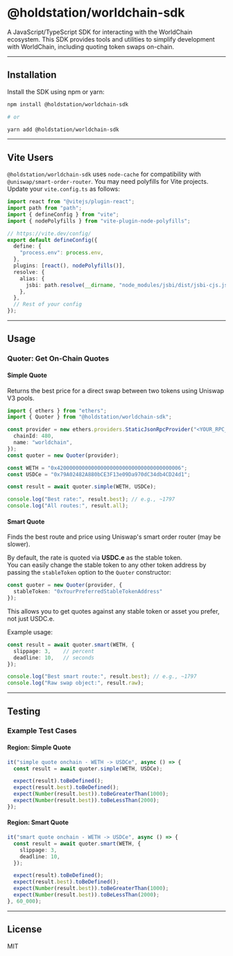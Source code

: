 # @holdstation/worldchain-sdk

A JavaScript/TypeScript SDK for interacting with the WorldChain ecosystem. This SDK provides tools and utilities to simplify development with WorldChain, including quoting token swaps on-chain.

---

## Installation

Install the SDK using npm or yarn:

```bash
npm install @holdstation/worldchain-sdk

# or

yarn add @holdstation/worldchain-sdk
```

---

## Vite Users

`@holdstation/worldchain-sdk` uses `node-cache` for compatibility with `@uniswap/smart-order-router`. You may need polyfills for Vite projects.  
Update your `vite.config.ts` as follows:

```ts
import react from "@vitejs/plugin-react";
import path from "path";
import { defineConfig } from "vite";
import { nodePolyfills } from "vite-plugin-node-polyfills";

// https://vite.dev/config/
export default defineConfig({
  define: {
    "process.env": process.env,
  },
  plugins: [react(), nodePolyfills()],
  resolve: {
    alias: {
      jsbi: path.resolve(__dirname, "node_modules/jsbi/dist/jsbi-cjs.js"),
    },
  },
  // Rest of your config
});
```

---

## Usage

### Quoter: Get On-Chain Quotes

#### Simple Quote

Returns the best price for a direct swap between two tokens using Uniswap V3 pools.

```typescript
import { ethers } from "ethers";
import { Quoter } from "@holdstation/worldchain-sdk";

const provider = new ethers.providers.StaticJsonRpcProvider("<YOUR_RPC_URL>", {
  chainId: 480,
  name: "worldchain",
});
const quoter = new Quoter(provider);

const WETH = "0x4200000000000000000000000000000000000006";
const USDCe = "0x79A02482A880bCE3F13e09Da970dC34db4CD24d1";

const result = await quoter.simple(WETH, USDCe);

console.log("Best rate:", result.best); // e.g., ~1797
console.log("All routes:", result.all);
```

#### Smart Quote

Finds the best route and price using Uniswap's smart order router (may be slower).

By default, the rate is quoted via **USDC.e** as the stable token.  
You can easily change the stable token to any other token address by passing the `stableToken` option to the `Quoter` constructor:

```typescript
const quoter = new Quoter(provider, {
  stableToken: "0xYourPreferredStableTokenAddress"
});
```

This allows you to get quotes against any stable token or asset you prefer, not just USDC.e.

Example usage:

```typescript
const result = await quoter.smart(WETH, {
  slippage: 3,    // percent
  deadline: 10,   // seconds
});

console.log("Best smart route:", result.best); // e.g., ~1797
console.log("Raw swap object:", result.raw);
```

---

## Testing

### Example Test Cases

#### Region: Simple Quote

```typescript
it("simple quote onchain - WETH -> USDCe", async () => {
  const result = await quoter.simple(WETH, USDCe);

  expect(result).toBeDefined();
  expect(result.best).toBeDefined();
  expect(Number(result.best)).toBeGreaterThan(1000);
  expect(Number(result.best)).toBeLessThan(2000);
});
```

#### Region: Smart Quote

```typescript
it("smart quote onchain - WETH -> USDCe", async () => {
  const result = await quoter.smart(WETH, {
    slippage: 3,
    deadline: 10,
  });

  expect(result).toBeDefined();
  expect(result.best).toBeDefined();
  expect(Number(result.best)).toBeGreaterThan(1000);
  expect(Number(result.best)).toBeLessThan(2000);
}, 60_000);
```

---

## License

MIT